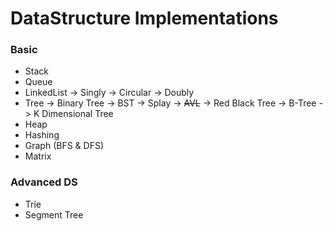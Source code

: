 
# DataStructure Implementations

### Basic

 - Stack
 - Queue
 - LinkedList
 -> Singly
 -> Circular
 -> Doubly		 
 - Tree
 -> Binary Tree
 -> BST
 -> Splay
 -> ~~AVL~~
 -> Red Black Tree
 -> B-Tree
 -> K Dimensional Tree
 - Heap
 - Hashing
 - Graph (BFS & DFS)
 - Matrix

### Advanced DS

 - Trie
 - Segment Tree
